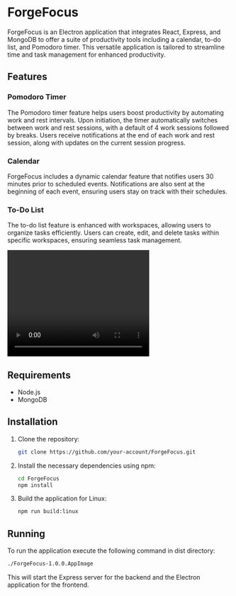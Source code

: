 # ForgeFocus

ForgeFocus is an Electron application that integrates React, Express, and MongoDB to offer a suite of productivity tools including a calendar, to-do list, and Pomodoro timer. This versatile application is tailored to streamline time and task management for enhanced productivity.

## Features

### Pomodoro Timer
The Pomodoro timer feature helps users boost productivity by automating work and rest intervals. Upon initiation, the timer automatically switches between work and rest sessions, with a default of 4 work sessions followed by breaks. Users receive notifications at the end of each work and rest session, along with updates on the current session progress.

### Calendar
ForgeFocus includes a dynamic calendar feature that notifies users 30 minutes prior to scheduled events. Notifications are also sent at the beginning of each event, ensuring users stay on track with their schedules.

### To-Do List
The to-do list feature is enhanced with workspaces, allowing users to organize tasks efficiently. Users can create, edit, and delete tasks within specific workspaces, ensuring seamless task management.

<video width="320" height="240" controls>
  <source src="./resources/video.webm" type="video/webm">
  Vaš preglednik ne podržava prikazivanje video zapisa.
</video>


## Requirements

- Node.js
- MongoDB

## Installation

1. Clone the repository:

   ```bash
   git clone https://github.com/your-account/ForgeFocus.git
   ```

2. Install the necessary dependencies using npm:

   ```bash
   cd ForgeFocus
   npm install
   ```

3. Build the application for Linux:

   ```bash
   npm run build:linux
   ```

## Running

To run the application execute the following command in dist directory:

```bash
./ForgeFocus-1.0.0.AppImage
```

This will start the Express server for the backend and the Electron application for the frontend.

